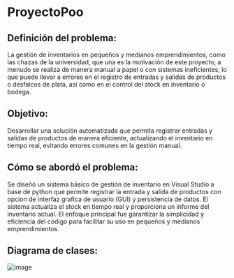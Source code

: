 # ProyectoPoo

## Definición del problema:
La gestión de inventarios en pequeños y medianos emprendimientos, como las chazas de la universidad, que una es la motivación de este proyecto, a menudo se realiza de manera manual a papel o con sistemas ineficientes, lo que puede llevar a errores en el registro de entradas y salidas de productos o desfalcos de plata, así como en el control del stock en inventario o bodega.

  ## Objetivo: 
  Desarrollar una solución automatizada que permita registrar entradas y salidas de productos de manera eficiente, actualizando el inventario en tiempo real, evitando     errores comunes en la gestión manual.

## Cómo se abordó el problema: 
Se diseñó un sistema básico de gestión de inventario en Visual Studio a base de python que permite registrar la entrada y salida de productos con opcion de interfaz grafica de usuario (GUI) y persistencia de datos. El sistema actualiza el stock en tiempo real y proporciona un informe del inventario actual. El enfoque principal fue garantizar la simplicidad y eficiencia del código para facilitar su uso en pequeños y medianos emprendimientos.


## Diagrama de clases:
![image](https://github.com/user-attachments/assets/7f6f45e6-8875-4f5c-ba68-3b6a90c3d167)
